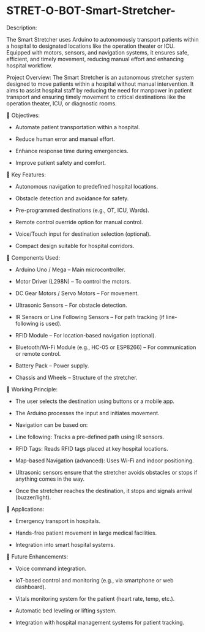 # STRET-O-BOT-Smart-Stretcher-
Description:

The Smart Stretcher uses Arduino to autonomously transport patients within a hospital to designated locations like the operation theater or ICU. Equipped with motors, sensors, and navigation systems, it ensures safe, efficient, and timely movement, reducing manual effort and enhancing hospital workflow.

Project Overview:
The Smart Stretcher is an autonomous stretcher system designed to move patients within a hospital without manual intervention. It aims to assist hospital staff by reducing the need for manpower in patient transport and ensuring timely movement to critical destinations like the operation theater, ICU, or diagnostic rooms.

🔶 Objectives:
* Automate patient transportation within a hospital.

* Reduce human error and manual effort.

* Enhance response time during emergencies.

* Improve patient safety and comfort.

🔶 Key Features:
* Autonomous navigation to predefined hospital locations.

* Obstacle detection and avoidance for safety.

* Pre-programmed destinations (e.g., OT, ICU, Wards).

* Remote control override option for manual control.

* Voice/Touch input for destination selection (optional).

* Compact design suitable for hospital corridors.

🔶 Components Used:
* Arduino Uno / Mega – Main microcontroller.

* Motor Driver (L298N) – To control the motors.

* DC Gear Motors / Servo Motors – For movement.

* Ultrasonic Sensors – For obstacle detection.

* IR Sensors or Line Following Sensors – For path tracking (if line-following is used).

* RFID Module – For location-based navigation (optional).

* Bluetooth/Wi-Fi Module (e.g., HC-05 or ESP8266) – For communication or remote control.

* Battery Pack – Power supply.

* Chassis and Wheels – Structure of the stretcher.

🔶 Working Principle:
* The user selects the destination using buttons or a mobile app.

* The Arduino processes the input and initiates movement.

* Navigation can be based on:

* Line following: Tracks a pre-defined path using IR sensors.

* RFID Tags: Reads RFID tags placed at key hospital locations.

* Map-based Navigation (advanced): Uses Wi-Fi and indoor positioning.

* Ultrasonic sensors ensure that the stretcher avoids obstacles or stops if anything comes in the way.

* Once the stretcher reaches the destination, it stops and signals arrival (buzzer/light).

🔶 Applications:
* Emergency transport in hospitals.

* Hands-free patient movement in large medical facilities.

* Integration into smart hospital systems.

🔶 Future Enhancements:
* Voice command integration.

* IoT-based control and monitoring (e.g., via smartphone or web dashboard).

* Vitals monitoring system for the patient (heart rate, temp, etc.).

* Automatic bed leveling or lifting system.

* Integration with hospital management systems for patient tracking.
